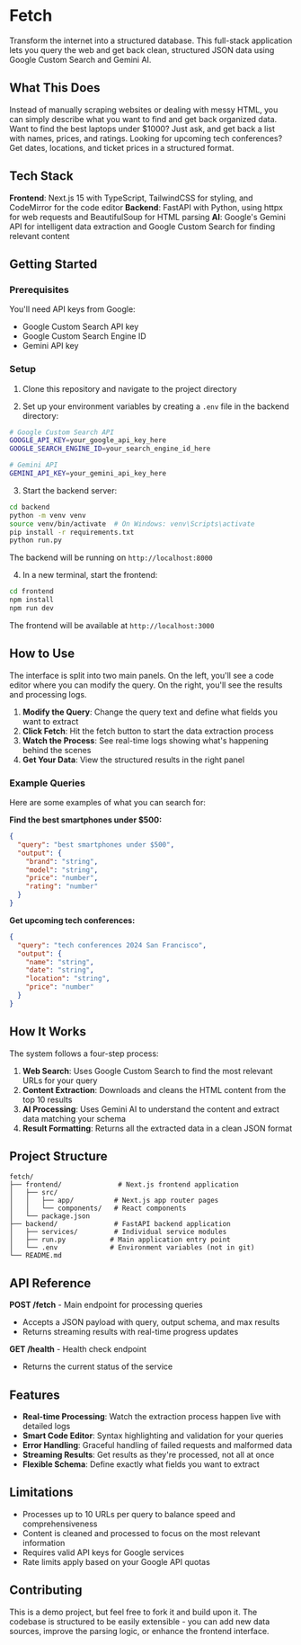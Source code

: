 # Fetch

Transform the internet into a structured database. This full-stack application lets you query the web and get back clean, structured JSON data using Google Custom Search and Gemini AI.

## What This Does

Instead of manually scraping websites or dealing with messy HTML, you can simply describe what you want to find and get back organized data. Want to find the best laptops under $1000? Just ask, and get back a list with names, prices, and ratings. Looking for upcoming tech conferences? Get dates, locations, and ticket prices in a structured format.

## Tech Stack

**Frontend**: Next.js 15 with TypeScript, TailwindCSS for styling, and CodeMirror for the code editor
**Backend**: FastAPI with Python, using httpx for web requests and BeautifulSoup for HTML parsing
**AI**: Google's Gemini API for intelligent data extraction and Google Custom Search for finding relevant content

## Getting Started

### Prerequisites

You'll need API keys from Google:
- Google Custom Search API key
- Google Custom Search Engine ID  
- Gemini API key

### Setup

1. Clone this repository and navigate to the project directory

2. Set up your environment variables by creating a `.env` file in the backend directory:

```bash
# Google Custom Search API
GOOGLE_API_KEY=your_google_api_key_here
GOOGLE_SEARCH_ENGINE_ID=your_search_engine_id_here

# Gemini API
GEMINI_API_KEY=your_gemini_api_key_here
```

3. Start the backend server:

```bash
cd backend
python -m venv venv
source venv/bin/activate  # On Windows: venv\Scripts\activate
pip install -r requirements.txt
python run.py
```

The backend will be running on `http://localhost:8000`

4. In a new terminal, start the frontend:

```bash
cd frontend
npm install
npm run dev
```

The frontend will be available at `http://localhost:3000`

## How to Use

The interface is split into two main panels. On the left, you'll see a code editor where you can modify the query. On the right, you'll see the results and processing logs.

1. **Modify the Query**: Change the query text and define what fields you want to extract
2. **Click Fetch**: Hit the fetch button to start the data extraction process
3. **Watch the Process**: See real-time logs showing what's happening behind the scenes
4. **Get Your Data**: View the structured results in the right panel

### Example Queries

Here are some examples of what you can search for:

**Find the best smartphones under $500:**
```json
{
  "query": "best smartphones under $500",
  "output": {
    "brand": "string",
    "model": "string", 
    "price": "number",
    "rating": "number"
  }
}
```

**Get upcoming tech conferences:**
```json
{
  "query": "tech conferences 2024 San Francisco",
  "output": {
    "name": "string",
    "date": "string",
    "location": "string",
    "price": "number"
  }
}
```

## How It Works

The system follows a four-step process:

1. **Web Search**: Uses Google Custom Search to find the most relevant URLs for your query
2. **Content Extraction**: Downloads and cleans the HTML content from the top 10 results
3. **AI Processing**: Uses Gemini AI to understand the content and extract data matching your schema
4. **Result Formatting**: Returns all the extracted data in a clean JSON format

## Project Structure

```
fetch/
├── frontend/              # Next.js frontend application
│   ├── src/
│   │   ├── app/          # Next.js app router pages
│   │   └── components/   # React components
│   └── package.json
├── backend/              # FastAPI backend application
│   ├── services/         # Individual service modules
│   ├── run.py           # Main application entry point
│   └── .env             # Environment variables (not in git)
└── README.md
```

## API Reference

**POST /fetch** - Main endpoint for processing queries
- Accepts a JSON payload with query, output schema, and max results
- Returns streaming results with real-time progress updates

**GET /health** - Health check endpoint
- Returns the current status of the service

## Features

- **Real-time Processing**: Watch the extraction process happen live with detailed logs
- **Smart Code Editor**: Syntax highlighting and validation for your queries
- **Error Handling**: Graceful handling of failed requests and malformed data
- **Streaming Results**: Get results as they're processed, not all at once
- **Flexible Schema**: Define exactly what fields you want to extract

## Limitations

- Processes up to 10 URLs per query to balance speed and comprehensiveness
- Content is cleaned and processed to focus on the most relevant information
- Requires valid API keys for Google services
- Rate limits apply based on your Google API quotas

## Contributing

This is a demo project, but feel free to fork it and build upon it. The codebase is structured to be easily extensible - you can add new data sources, improve the parsing logic, or enhance the frontend interface.

